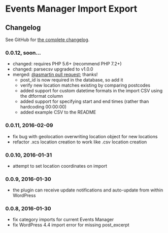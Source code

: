 # Events Manager Import Export

## Changelog

See GitHub for [the complete changelog](https://github.com/webaware/events-manager-import-export/blob/master/changelog.md).

### 0.0.12, soon...

* changed: requires PHP 5.6+ (recommend PHP 7.2+)
* changed: parsecsv upgraded to v1.0.0
* merged: [@asmartin pull request](https://github.com/webaware/events-manager-import-export/pull/1); thanks!
  - post_id is now required in the database, so add it
  - verify new location matches existing by comparing postcodes
  - added support for custom datetime formats in the import CSV using the dtformat column
  - added support for specifying start and end times (rather than hardcoding 00:00:00)
  - added example CSV to the README

### 0.0.11, 2016-02-09

* fix bug with geolocation overwriting location object for new locations
* refactor .xcs location creation to work like .csv location creation

### 0.0.10, 2016-01-31

* attempt to set location coordinates on import

### 0.0.9, 2016-01-30

* the plugin can receive update notifications and auto-update from within WordPress

### 0.0.8, 2016-01-30

* fix category imports for current Events Manager
* fix WordPress 4.4 import error for missing post_excerpt
